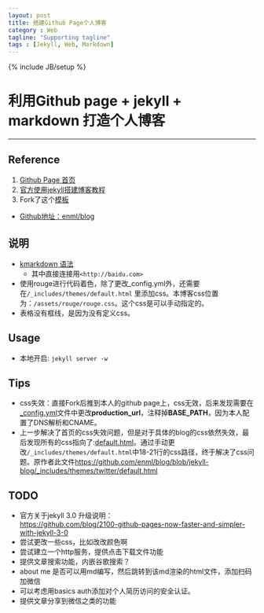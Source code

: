 ```yaml
---
layout: post
title: 搭建Github Page个人博客
category : Web
tagline: "Supporting tagline"
tags : [Jekyll, Web, Markdown]
---
```

{% include JB/setup %}
# 利用Github page + jekyll + markdown 打造个人博客
---

## Reference
1. [Github Page 首页](https://pages.github.com/])
2. [官方使用jekyll搭建博客教程](https://help.github.com/articles/using-jekyll-as-a-static-site-generator-with-github-pages/)
3. Fork了这个[模板](http://enml.github.io/site/)
  + [Github地址：enml/blog](https://github.com/enml/blog/tree/jekyll-blog)

<!--break-->

## 说明
- [kmarkdown 语法](http://platinhom.github.io/2015/11/06/Kramdown-note/)
  - 其中直接连接用`<http://baidu.com>`
- 使用rouge进行代码着色，除了更改_config.yml外，还需要在`/_includes/themes/default.html`
里添加css。本博客css位置为：`/assets/rouge/rouge.css`。这个css是可以手动指定的。
- 表格没有框线，是因为没有定义css。


## Usage
- 本地开启: `jekyll server -w`

## Tips
- css失效：直接Fork后推到本人的github page上，css无效，后来发现需要在[_config.yml](https://github.com/quantumlaser/quantumlaser.github.io/blob/master/_config.yml)文件中更改**production_url**，注释掉**BASE_PATH**，因为本人配置了DNS解析和CNAME。
- 上一步解决了首页的css失效问题，但是对于具体的blog的css依然失效，最后发现所有的css指向了:[default.html](https://github.com/quantumlaser/quantumlaser.github.io/blob/master/_includes/themes/twitter/default.html)。通过手动更改`/_includes/themes/default.html`中18-21行的css路径，终于解决了css问题。原作者此文件<https://github.com/enml/blog/blob/jekyll-blog/_includes/themes/twitter/default.html>

## TODO
- 官方关于jekyll 3.0 升级说明：        
   <https://github.com/blog/2100-github-pages-now-faster-and-simpler-with-jekyll-3-0>
- 尝试更改一些css，比如改改颜色啊
- 尝试建立一个http服务，提供点击下载文件功能
- 提供文章搜索功能，内嵌谷歌搜索？
- about me 是否可以用md编写，然后跳转到该md渲染的html文件，添加扫码加微信
- 可以考虑用basics auth添加对个人简历访问的安全认证。
- 提供文章分享到微信之类的功能

